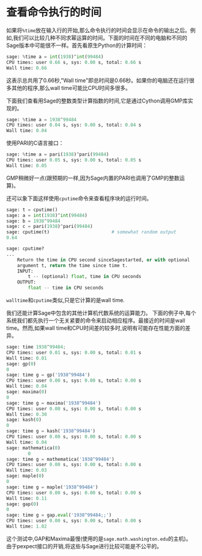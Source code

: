 查看命令执行的时间
====

如果将`%time`放在输入行的开始,那么命令执行的时间会显示在命令的输出之后。例如,我们可以比较几种不同求幂运算的时间。下面的时间在不同的电脑和不同的Sage版本中可能很不一样。首先看原生Python的计算时间：
```py
sage: %time a = int(1938)^int(99484)
CPU times: user 0.66 s, sys: 0.00 s, total: 0.66 s
Wall time: 0.66
```

这表示总共用了0.66秒,"Wall time"即总时间是0.66秒。如果你的电脑还在运行很多其他的程序,那么wall time可能比CPU时间多很多。

下面我们查看用Sage的整数类型计算指数的时间,它是通过Cython调用GMP库实现的。
```py
sage: %time a = 1938^99484
CPU times: user 0.04 s, sys: 0.00 s, total: 0.04 s
Wall time: 0.04
```


使用PARI的C语言接口：
```py
sage: %time a = pari(1938)^pari(99484)
CPU times: user 0.05 s, sys: 0.00 s, total: 0.05 s
Wall time: 0.05
```


GMP稍微好一点(跟预期的一样,因为Sage内置的PARI也调用了GMP的整数运算)。

还可以象下面这样使用`cputime`命令来查看程序块的运行时间。
```py
sage: t = cputime()
sage: a = int(1938)^int(99484)
sage: b = 1938^99484
sage: c = pari(1938)^pari(99484)
sage: cputime(t)                       # somewhat random output
0.64
```
                                     
```py
sage: cputime?
...
    Return the time in CPU second sinceSagestarted, or with optional
    argument t, return the time since time t.
    INPUT:
        t -- (optional) float, time in CPU seconds
    OUTPUT:
        float -- time in CPU seconds
```


`walltime`和`cputime`类似,只是它计算的是wall time.

我们还能计算Sage中包含的其他计算机代数系统的运算能力。
下面的例子中,每个系统我们都先执行一个无关紧要的命令来启动相应程序。最接近的时间是wall time。然而,如果wall time和CPU时间差的较多时,说明有可能存在性能方面的差异。
```py
sage: time 1938^99484;
CPU times: user 0.01 s, sys: 0.00 s, total: 0.01 s
Wall time: 0.01
sage: gp(0)
0
sage: time g = gp('1938^99484')
CPU times: user 0.00 s, sys: 0.00 s, total: 0.00 s
Wall time: 0.04
sage: maxima(0)
0
sage: time g = maxima('1938^99484')
CPU times: user 0.00 s, sys: 0.00 s, total: 0.00 s
Wall time: 0.30
sage: kash(0)
0
sage: time g = kash('1938^99484')
CPU times: user 0.00 s, sys: 0.00 s, total: 0.00 s
Wall time: 0.04
sage: mathematica(0)
        0
sage: time g = mathematica('1938^99484')
CPU times: user 0.00 s, sys: 0.00 s, total: 0.00 s
Wall time: 0.03
sage: maple(0)
0
sage: time g = maple('1938^99484')
CPU times: user 0.00 s, sys: 0.00 s, total: 0.00 s
Wall time: 0.11
sage: gap(0)
0
sage: time g = gap.eval('1938^99484;;')
CPU times: user 0.00 s, sys: 0.00 s, total: 0.00 s
Wall time: 1.02
```


这个测试中,GAP和Maxima最慢(使用的是`sage.math.washington.edu`的主机)。 由于pexpect接口的开销,将这些与Sage进行比较可能是不公平的。
